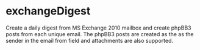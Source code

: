 # exchangeDigest
Create a daily digest from MS Exchange 2010 mailbox and create phpBB3 posts from each unique email. The phpBB3 posts are created as the as the sender in the email from field and attachments are also supported.

